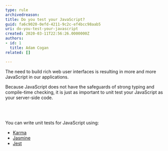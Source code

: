 ```yaml
---
type: rule
archivedreason: 
title: Do you test your JavaScript?
guid: fa6c9020-0efd-4211-9c2c-ef4bcc98aab5
uri: do-you-test-your-javascript
created: 2020-03-11T22:56:26.0000000Z
authors:
- id: 1
  title: Adam Cogan
related: []

---
```



<p class="ssw15-rteElement-P">The need to build rich web user interfaces is resulting in more and more JavaScript in our applications.<br></p><p class="ssw15-rteElement-P">Because JavaScript does not have the safeguards of strong typing and compile-time checking, it is just as important to unit test your JavaScript as your server-side code.​<br></p>
<br><excerpt class='endintro'></excerpt><br>
<p>​You can write unit tests for JavaScript using&#58;<br></p><ul><li>​<a href="https&#58;//karma-runner.github.io/latest/index.html">Karma</a><br></li><li><a href="https&#58;//jasmine.github.io/">Jasmine</a></li><li><a href="https&#58;//jestjs.io/">Jest​</a><br></li></ul><br>


